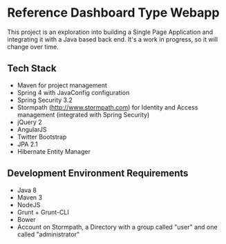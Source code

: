 # Reference Dashboard Type Webapp

This project is an exploration into building a Single Page Application and integrating it with a Java based back end. It's a 
work in progress, so it will change over time. 

## Tech Stack

* Maven for project management
* Spring 4 with JavaConfig configuration
* Spring Security 3.2
* Stormpath (http://www.stormpath.com) for Identity and Access management (integrated with Spring Security)
* jQuery 2
* AngularJS 
* Twitter Bootstrap
* JPA 2.1
* Hibernate Entity Manager

## Development Environment Requirements

* Java 8
* Maven 3
* NodeJS
* Grunt + Grunt-CLI
* Bower
* Account on Stormpath, a Directory with a group called "user" and one called "administrator"